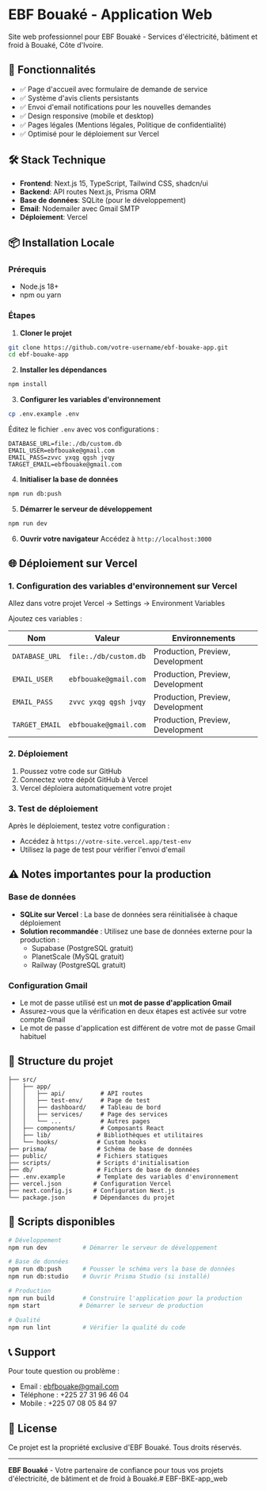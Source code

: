 # EBF Bouaké - Application Web

Site web professionnel pour EBF Bouaké - Services d'électricité, bâtiment et froid à Bouaké, Côte d'Ivoire.

## 🚀 Fonctionnalités

- ✅ Page d'accueil avec formulaire de demande de service
- ✅ Système d'avis clients persistants
- ✅ Envoi d'email notifications pour les nouvelles demandes
- ✅ Design responsive (mobile et desktop)
- ✅ Pages légales (Mentions légales, Politique de confidentialité)
- ✅ Optimisé pour le déploiement sur Vercel

## 🛠️ Stack Technique

- **Frontend**: Next.js 15, TypeScript, Tailwind CSS, shadcn/ui
- **Backend**: API routes Next.js, Prisma ORM
- **Base de données**: SQLite (pour le développement)
- **Email**: Nodemailer avec Gmail SMTP
- **Déploiement**: Vercel

## 📦 Installation Locale

### Prérequis
- Node.js 18+ 
- npm ou yarn

### Étapes

1. **Cloner le projet**
```bash
git clone https://github.com/votre-username/ebf-bouake-app.git
cd ebf-bouake-app
```

2. **Installer les dépendances**
```bash
npm install
```

3. **Configurer les variables d'environnement**
```bash
cp .env.example .env
```

Éditez le fichier `.env` avec vos configurations :
```env
DATABASE_URL=file:./db/custom.db
EMAIL_USER=ebfbouake@gmail.com
EMAIL_PASS=zvvc yxqg qgsh jvqy
TARGET_EMAIL=ebfbouake@gmail.com
```

4. **Initialiser la base de données**
```bash
npm run db:push
```

5. **Démarrer le serveur de développement**
```bash
npm run dev
```

6. **Ouvrir votre navigateur**
Accédez à `http://localhost:3000`

## 🌐 Déploiement sur Vercel

### 1. Configuration des variables d'environnement sur Vercel

Allez dans votre projet Vercel → Settings → Environment Variables

Ajoutez ces variables :

| Nom | Valeur | Environnements |
|-----|--------|---------------|
| `DATABASE_URL` | `file:./db/custom.db` | Production, Preview, Development |
| `EMAIL_USER` | `ebfbouake@gmail.com` | Production, Preview, Development |
| `EMAIL_PASS` | `zvvc yxqg qgsh jvqy` | Production, Preview, Development |
| `TARGET_EMAIL` | `ebfbouake@gmail.com` | Production, Preview, Development |

### 2. Déploiement

1. Poussez votre code sur GitHub
2. Connectez votre dépôt GitHub à Vercel
3. Vercel déploiera automatiquement votre projet

### 3. Test de déploiement

Après le déploiement, testez votre configuration :
- Accédez à `https://votre-site.vercel.app/test-env`
- Utilisez la page de test pour vérifier l'envoi d'email

## ⚠️ Notes importantes pour la production

### Base de données
- **SQLite sur Vercel** : La base de données sera réinitialisée à chaque déploiement
- **Solution recommandée** : Utilisez une base de données externe pour la production :
  - Supabase (PostgreSQL gratuit)
  - PlanetScale (MySQL gratuit)
  - Railway (PostgreSQL gratuit)

### Configuration Gmail
- Le mot de passe utilisé est un **mot de passe d'application Gmail**
- Assurez-vous que la vérification en deux étapes est activée sur votre compte Gmail
- Le mot de passe d'application est différent de votre mot de passe Gmail habituel

## 📁 Structure du projet

```
├── src/
│   ├── app/
│   │   ├── api/          # API routes
│   │   ├── test-env/     # Page de test
│   │   ├── dashboard/    # Tableau de bord
│   │   ├── services/     # Page des services
│   │   └── ...           # Autres pages
│   ├── components/       # Composants React
│   ├── lib/             # Bibliothèques et utilitaires
│   └── hooks/           # Custom hooks
├── prisma/              # Schéma de base de données
├── public/              # Fichiers statiques
├── scripts/             # Scripts d'initialisation
├── db/                  # Fichiers de base de données
├── .env.example         # Template des variables d'environnement
├── vercel.json         # Configuration Vercel
├── next.config.js      # Configuration Next.js
└── package.json        # Dépendances du projet
```

## 🔧 Scripts disponibles

```bash
# Développement
npm run dev          # Démarrer le serveur de développement

# Base de données
npm run db:push      # Pousser le schéma vers la base de données
npm run db:studio    # Ouvrir Prisma Studio (si installé)

# Production
npm run build        # Construire l'application pour la production
npm start           # Démarrer le serveur de production

# Qualité
npm run lint         # Vérifier la qualité du code
```

## 📞 Support

Pour toute question ou problème :
- Email : ebfbouake@gmail.com
- Téléphone : +225 27 31 96 46 04
- Mobile : +225 07 08 05 84 97

## 📄 License

Ce projet est la propriété exclusive d'EBF Bouaké. Tous droits réservés.

---

**EBF Bouaké** - Votre partenaire de confiance pour tous vos projets d'électricité, de bâtiment et de froid à Bouaké.#   E B F - B K E - a p p _ w e b  
 